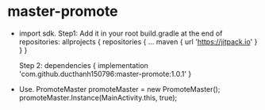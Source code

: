 # master-promote
- import sdk.
    Step1: Add it in your root build.gradle at the end of repositories: allprojects { repositories { ... maven { url 'https://jitpack.io' } } }

    Step 2: dependencies { implementation 'com.github.ducthanh150796:master-promote:1.0.1' }

- Use.
    PromoteMaster promoteMaster = new PromoteMaster();
    promoteMaster.Instance(MainActivity.this, true);
  
